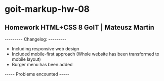 # goit-markup-hw-08

## Homework HTML+CSS 8 GoIT | Mateusz Martin

--------- Changelog: ---------

- Including responsive web design
- Included mobile-first approach (Whole website has been transformed to mobile layout)
- Burger menu has been added

----- Problems encounted -----
